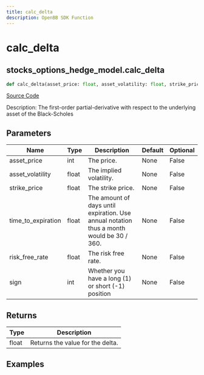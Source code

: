 ```yaml
---
title: calc_delta
description: OpenBB SDK Function
---
```

# calc_delta

## stocks_options_hedge_model.calc_delta

```python
def calc_delta(asset_price: float, asset_volatility: float, strike_price: float, time_to_expiration: float, risk_free_rate: float, sign: int) -> None:
```
[Source Code](https://github.com/OpenBB-finance/OpenBBTerminal/tree/main/openbb_terminal/stocks/options/hedge/hedge_model.py#L183)

Description: The first-order partial-derivative with respect to the underlying asset of the Black-Scholes

## Parameters

| Name | Type | Description | Default | Optional |
| ---- | ---- | ----------- | ------- | -------- |
| asset_price | int | The price. | None | False |
| asset_volatility | float | The implied volatility. | None | False |
| strike_price | float | The strike price. | None | False |
| time_to_expiration | float | The amount of days until expiration. Use annual notation thus a month would be 30 / 360. | None | False |
| risk_free_rate | float | The risk free rate. | None | False |
| sign | int | Whether you have a long (1) or short (-1) position | None | False |

## Returns

| Type | Description |
| ---- | ----------- |
| float | Returns the value for the delta. |

## Examples

